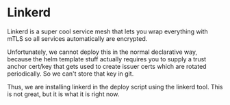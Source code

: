 # Linkerd

Linkerd is a super cool service mesh that lets you wrap everything with mTLS
so all services automatically are encrypted.

Unfortunately, we cannot deploy this in the normal declarative way, because
the helm template stuff actually requires you to supply a trust anchor
cert/key that gets used to create issuer certs which are rotated periodically.
So we can't store that key in git.

Thus, we are installing linkerd in the deploy script using the linkerd tool.
This is not great, but it is what it is right now.

